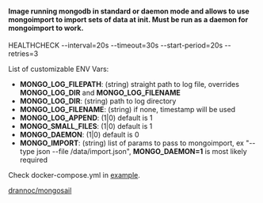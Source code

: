 #### Image running mongodb in standard or daemon mode and allows to use mongoimport to import sets of data at init. __Must be run as a daemon for mongoimport to work__.

HEALTHCHECK --interval=20s --timeout=30s --start-period=20s --retries=3

List of customizable ENV Vars:
- __MONGO_LOG_FILEPATH__: (string) straight path to log file, overrides __MONGO_LOG_DIR__ and __MONGO_LOG_FILENAME__
- __MONGO_LOG_DIR__: (string) path to log directory
- __MONGO_LOG_FILENAME__: (string) if none, timestamp will be used
- __MONGO_LOG_APPEND__: (1|0) default is 1
- __MONGO_SMALL_FILES__: (1|0) default is 1
- __MONGO_DAEMON__: (1|0) default is 0
- __MONGO_IMPORT__: (string) list of params to pass to mongoimport, ex "--type json --file /data/import.json", __MONGO_DAEMON=1__ is most likely required

Check docker-compose.yml in [example](/example).

[drannoc/mongosail](https://hub.docker.com/r/drannoc/mongosail/)

